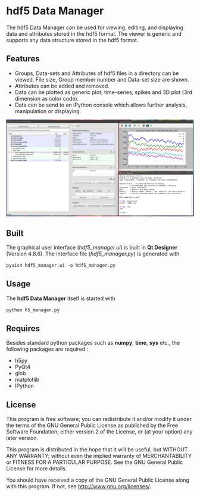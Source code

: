 
hdf5 Data Manager
=================

The hdf5 Data Manager can be used for viewing, editing, and displaying data and attributes 
stored in the hdf5 format. The viewer is generic and supports any data structure stored in 
the hdf5 format.

Features
-----------
* Groups, Data-sets and Attributes of hdf5 files in a directory can be viewed. File size, Group member number and Data-set size are shown. 
* Attributes can be added and removed. 
* Data can be plotted as generic plot, time-series, spikes and 3D plot (3rd dimension as color code).
* Data can be send to an iPython console which allows further analysis, manipulation or displaying. 

![alt text](files/hdf5_manager_gui_example.png "Example session of the hdf5 Data Manager")

Built
-----------
The graphical user interface (*hdf5_manager.ui*) is built in **Qt Designer** (Version 4.8.6). The interface file (*hdf5_manager.py*) is generated with 
```python
pyuic4 hdf5_manager.ui -o hdf5_manager.py
```

Usage
-----------
The **hdf5 Data Manager** itself is started with 
```python
python h5_manager.py
```

Requires
-----------
Besides standard python packages such as **numpy**, **time**, **sys** etc., the following packages are required :

* h5py
* PyQt4
* glob
* matplotlib
* IPython

License
-----------
This program is free software; you can redistribute it and/or
modify it under the terms of the GNU General Public License
as published by the Free Software Foundation; either version 2
of the License, or (at your option) any later version.

This program is distributed in the hope that it will be useful,
but WITHOUT ANY WARRANTY; without even the implied warranty of
MERCHANTABILITY or FITNESS FOR A PARTICULAR PURPOSE.  See the
GNU General Public License for more details.

You should have received a copy of the GNU General Public License
along with this program.  If not, see <http://www.gnu.org/licenses/>.

